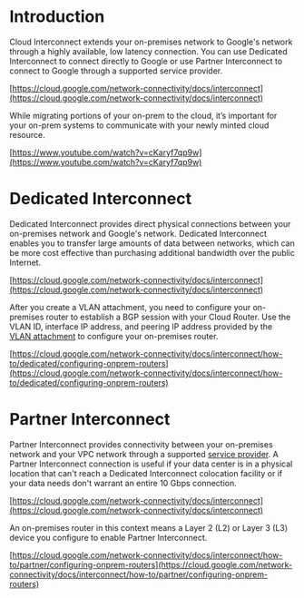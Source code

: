 
# Introduction

Cloud Interconnect extends your on-premises network to Google's network through a highly available, low latency connection. You can use Dedicated Interconnect to connect directly to Google or use Partner Interconnect to connect to Google through a supported service provider.

[https://cloud.google.com/network-connectivity/docs/interconnect](https://cloud.google.com/network-connectivity/docs/interconnect)

While migrating portions of your on-prem to the cloud, it’s important for your on-prem systems to communicate with your newly minted cloud resource.

[https://www.youtube.com/watch?v=cKaryf7qp9w](https://www.youtube.com/watch?v=cKaryf7qp9w)


# Dedicated Interconnect

Dedicated Interconnect provides direct physical connections between your on-premises network and Google's network. Dedicated Interconnect enables you to transfer large amounts of data between networks, which can be more cost effective than purchasing additional bandwidth over the public Internet.

[https://cloud.google.com/network-connectivity/docs/interconnect](https://cloud.google.com/network-connectivity/docs/interconnect)

 After you create a VLAN attachment, you need to configure your on-premises router to establish a BGP session with your Cloud Router. Use the VLAN ID, interface IP address, and peering IP address provided by the [VLAN attachment](https://cloud.google.com/network-connectivity/docs/interconnect/how-to/dedicated/creating-vlan-attachments) to configure your on-premises router.

[https://cloud.google.com/network-connectivity/docs/interconnect/how-to/dedicated/configuring-onprem-routers](https://cloud.google.com/network-connectivity/docs/interconnect/how-to/dedicated/configuring-onprem-routers)


# Partner Interconnect

Partner Interconnect provides connectivity between your on-premises network and your VPC network through a supported [service provider](https://cloud.google.com/network-connectivity/docs/interconnect/concepts/service-providers). A Partner Interconnect connection is useful if your data center is in a physical location that can't reach a Dedicated Interconnect colocation facility or if your data needs don't warrant an entire 10 Gbps connection.

[https://cloud.google.com/network-connectivity/docs/interconnect](https://cloud.google.com/network-connectivity/docs/interconnect)

An on-premises router in this context means a Layer 2 (L2) or Layer 3 (L3) device you configure to enable Partner Interconnect.

[https://cloud.google.com/network-connectivity/docs/interconnect/how-to/partner/configuring-onprem-routers](https://cloud.google.com/network-connectivity/docs/interconnect/how-to/partner/configuring-onprem-routers)

